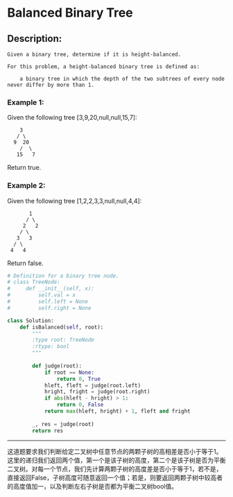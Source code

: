 # Balanced Binary Tree
## Description:
```
Given a binary tree, determine if it is height-balanced.

For this problem, a height-balanced binary tree is defined as:

    a binary tree in which the depth of the two subtrees of every node never differ by more than 1.
```
### Example 1:
Given the following tree [3,9,20,null,null,15,7]:
```
    3
   / \
  9  20
    /  \
   15   7
```
Return true.

### Example 2:

Given the following tree [1,2,2,3,3,null,null,4,4]:
```
       1
      / \
     2   2
    / \
   3   3
  / \
 4   4
```
Return false.
```python
# Definition for a binary tree node.
# class TreeNode:
#     def __init__(self, x):
#         self.val = x
#         self.left = None
#         self.right = None

class Solution:
    def isBalanced(self, root):
        """
        :type root: TreeNode
        :rtype: bool
        """
        
        def judge(root):
            if root == None:
                return 0, True
            hleft, fleft = judge(root.left)
            hright, fright = judge(root.right)
            if abs(hleft - hright) > 1:
                return 0, False
            return max(hleft, hright) + 1, fleft and fright
        
        _, res = judge(root)
        return res
```        
*********************************        
这道题要求我们判断给定二叉树中任意节点的两颗子树的高相差是否小于等于1。这里的递归我们返回两个值，第一个是该子树的高度，第二个是该子树是否为平衡二叉树。对每一个节点，我们先计算两颗子树的高度差是否小于等于1，若不是，直接返回False，子树高度可随意返回一个值；若是，则要返回两颗子树中较高者的高度值加一，以及判断左右子树是否都为平衡二叉树bool值。